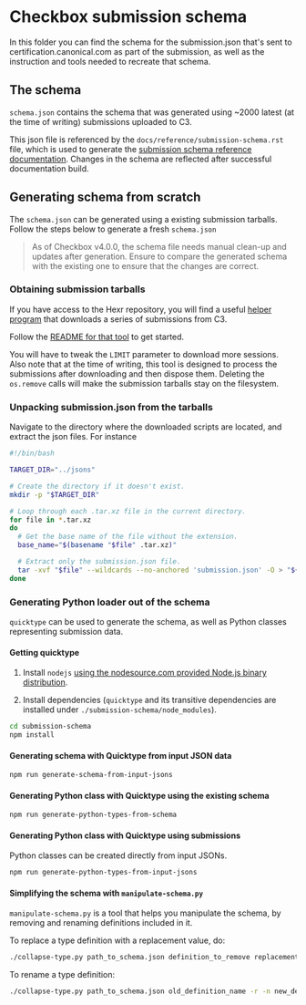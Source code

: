 # Checkbox submission schema

In this folder you can find the schema for the submission.json that's sent to certification.canonical.com as part of the submission, as well as the instruction and tools needed to recreate that schema.

## The schema

`schema.json` contains the schema that was generated using ~2000 latest (at the time of writing) submissions uploaded to C3.

This json file is referenced by the `docs/reference/submission-schema.rst` file, which is used to generate the 
[submission schema reference documentation](https://checkbox.readthedocs.io/en/latest/reference/submission-schema.html).
Changes in the schema are reflected after successful documentation build.

## Generating schema from scratch

The `schema.json` can be generated using a existing submission tarballs.
Follow the steps below to generate a fresh `schema.json`

> As of Checkbox v4.0.0, the schema file needs manual clean-up and updates after generation. Ensure to compare the generated schema with the existing one to ensure that the changes are correct.

### Obtaining submission tarballs

If you have access to the Hexr repository, you will find a useful
[helper program](https://github.com/canonical/hexr/blob/main/scripts/download_submissions.py) that downloads a series of submissions from C3.

Follow the [README for that tool](https://github.com/canonical/hexr/blob/main/scripts/README.md) to get started.

You will have to tweak the `LIMIT` parameter to download more sessions.
Also note that at the time of writing, this tool is designed to process the submissions
after downloading and then dispose them. Deleting the `os.remove` calls will
make the submission tarballs stay on the filesystem.

### Unpacking submission.json from the tarballs

Navigate to the directory where the downloaded scripts are located, and extract the json files. For instance

```bash
#!/bin/bash

TARGET_DIR="../jsons"

# Create the directory if it doesn't exist.
mkdir -p "$TARGET_DIR"

# Loop through each .tar.xz file in the current directory.
for file in *.tar.xz
do
  # Get the base name of the file without the extension.
  base_name="$(basename "$file" .tar.xz)"

  # Extract only the submission.json file.
  tar -xvf "$file" --wildcards --no-anchored 'submission.json' -O > "${TARGET_DIR}/${base_name}.json"
done

```

### Generating Python loader out of the schema

`quicktype` can be used to generate the schema, as well as Python classes representing submission data.

#### Getting quicktype

1. Install `nodejs` [using the nodesource.com provided Node.js binary distribution](https://github.com/nodesource/distributions#nodejs).

2. Install dependencies (`quicktype` and its transitive dependencies are installed under `./submission-schema/node_modules`).

```bash
cd submission-schema
npm install
```

#### Generating schema with Quicktype from input JSON data

```bash
npm run generate-schema-from-input-jsons
```

#### Generating Python class with Quicktype using the existing schema

```bash
npm run generate-python-types-from-schema
```


#### Generating Python class with Quicktype using submissions

Python classes can be created directly from input JSONs.

```bash
npm run generate-python-types-from-input-jsons
```

#### Simplifying the schema with `manipulate-schema.py`

`manipulate-schema.py` is a tool that helps you manipulate the schema, by removing and renaming definitions included in it.

To replace a type definition with a replacement value, do:

```bash
./collapse-type.py path_to_schema.json definition_to_remove replacement_value -o output_file.json
```

To rename a type definition:

```bash
./collapse-type.py path_to_schema.json old_definition_name -r -n new_definition_name -o output_file.json
```
